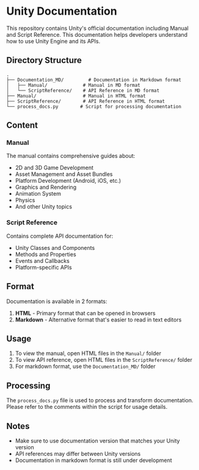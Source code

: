 # Unity Documentation

This repository contains Unity's official documentation including Manual and Script Reference. This documentation helps developers understand how to use Unity Engine and its APIs.

## Directory Structure

```
.
├── Documentation_MD/         # Documentation in Markdown format
│   ├── Manual/             # Manual in MD format
│   └── ScriptReference/    # API Reference in MD format
├── Manual/                 # Manual in HTML format
├── ScriptReference/        # API Reference in HTML format
└── process_docs.py        # Script for processing documentation
```

## Content

### Manual
The manual contains comprehensive guides about:
- 2D and 3D Game Development
- Asset Management and Asset Bundles
- Platform Development (Android, iOS, etc.)
- Graphics and Rendering
- Animation System
- Physics
- And other Unity topics

### Script Reference
Contains complete API documentation for:
- Unity Classes and Components
- Methods and Properties
- Events and Callbacks
- Platform-specific APIs

## Format
Documentation is available in 2 formats:
1. **HTML** - Primary format that can be opened in browsers
2. **Markdown** - Alternative format that's easier to read in text editors

## Usage

1. To view the manual, open HTML files in the `Manual/` folder
2. To view API reference, open HTML files in the `ScriptReference/` folder
3. For markdown format, use the `Documentation_MD/` folder

## Processing
The `process_docs.py` file is used to process and transform documentation. Please refer to the comments within the script for usage details.

## Notes
- Make sure to use documentation version that matches your Unity version
- API references may differ between Unity versions
- Documentation in markdown format is still under development